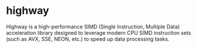 # highway
Highway is a high-performance SIMD (Single Instruction, Multiple Data) acceleration library designed to leverage modern CPU SIMD instruction sets (such as AVX, SSE, NEON, etc.) to speed up data processing tasks.
